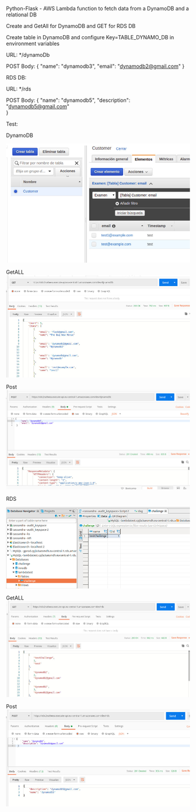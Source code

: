 Python-Flask - AWS Lambda function to fetch data from a DynamoDB and a relational DB

Create and GetAll for DynamoDB and GET for RDS DB

Create table in DynamoDB and configure Key=TABLE_DYNAMO_DB in environment variables

URL: */dynamoDb

POST Body: 
{
     "name": "dynamodb3",
     "email": "dynamodb2@gmail.com"	
 }

RDS DB: 

URL: */rds

POST Body:
{
     "name": "dynamodb5",
     "description": "dynamodb5@gmail.com"	
 }


Test:

DynamoDB

 ![dynamoDB](./img/dynamoDB.jpg)
 
GetALL
 ![dynamoDB](./img/dynamoDB2.jpg)

Post
 ![dynamoDB](./img/dynamoDBPost.jpg) 
  

RDS

 ![rds1](./img/rdsDB.jpg)

GetALL
 ![dynamoDB](./img/rdsDBGet.jpg)

Post
 ![dynamoDB](./img/rdsDBPost.jpg) 